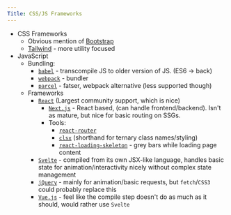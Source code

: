 ```yaml
---
Title: CSS/JS Frameworks
---
```


- CSS Frameworks
  - Obvious mention of [Bootstrap](https://getbootstrap.com/)
  - [Tailwind](https://tailwindcss.com/) - more utility focused
- JavaScript
  - Bundling:
    - [`babel`](https://babeljs.io/) - transcompile JS to older version of JS. (ES6 -> back)
    - [`webpack`](https://webpack.js.org/) - bundler
    - [`parcel`](https://parceljs.org/) - fatser, webpack alternative (less supported though)
  - Frameworks
    - [`React`](https://reactjs.org/) (Largest community support, which is nice)
      - [`Next.js`](https://nextjs.org/) - React based, (can handle frontend/backend). Isn't as mature, but nice for basic routing on SSGs.
      - Tools:
        - [`react-router`](https://reactrouter.com/)
        - [`clsx`](https://github.com/lukeed/clsx/) (shorthand for ternary class names/styling)
        - [`react-loading-skeleton`](https://github.com/dvtng/react-loading-skeleton) - grey bars while loading page content
    - [`Svelte`](https://svelte.dev/) - compiled from its own JSX-like language, handles basic state for animation/interactivity nicely without complex state management
    - [`jQuery`](https://jquery.com/) - mainly for animation/basic requests, but `fetch`/`CSS3` could probably replace this
    - [`Vue.js`](https://vuejs.org/) - feel like the compile step doesn't do as much as it should, would rather use `Svelte`

